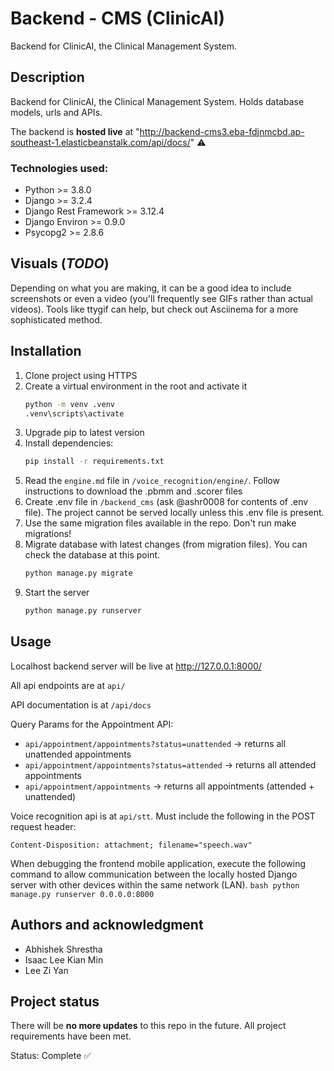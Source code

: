 # Backend - CMS (ClinicAI)

Backend for ClinicAI, the Clinical Management System.

## Description
Backend for ClinicAI, the Clinical Management System. Holds database models, urls and APIs.

 The backend is **hosted live** at "http://backend-cms3.eba-fdjnmcbd.ap-southeast-1.elasticbeanstalk.com/api/docs/" ⚠️
### Technologies used:
- Python >= 3.8.0
- Django >= 3.2.4
- Django Rest Framework >= 3.12.4
- Django Environ >= 0.9.0
- Psycopg2 >= 2.8.6

## Visuals (*TODO*)
Depending on what you are making, it can be a good idea to include screenshots or even a video (you'll frequently see GIFs rather than actual videos). Tools like ttygif can help, but check out Asciinema for a more sophisticated method.

## Installation
1. Clone project using HTTPS
2. Create a virtual environment in the root and activate it
    ```bash
    python -m venv .venv
    .venv\scripts\activate
    ```
3. Upgrade pip to latest version
4. Install dependencies:
    ```bash
    pip install -r requirements.txt
    ```
5. Read the `engine.md` file in `/voice_recognition/engine/`. Follow instructions to download the .pbmm and .scorer files
6. Create .env file in `/backend_cms` (ask @ashr0008 for contents of .env file). The project cannot be served locally unless this .env file is present. 
7. Use the same migration files available in the repo. Don't run make migrations!
8. Migrate database with latest changes (from migration files). You can check the database at this point.
    ```bash
    python manage.py migrate
    ```
9. Start the server
    ```bash
    python manage.py runserver
    ```



## Usage
Localhost backend server will be live at http://127.0.0.1:8000/

All api endpoints are at `api/`

API documentation is at `/api/docs`

Query Params for the Appointment API:
- `api/appointment/appointments?status=unattended` -> returns all unattended appointments
- `api/appointment/appointments?status=attended` -> returns all attended appointments
- `api/appointment/appointments` -> returns all appointments (attended + unattended)

Voice recognition api is at `api/stt`. Must include the following in the POST request header:

`Content-Disposition: attachment; filename="speech.wav"`

When debugging the frontend mobile application, execute the following command to allow communication between the locally hosted Django server with other devices within the same network (LAN).
    ```bash
    python manage.py runserver 0.0.0.0:8000
    ```

## Authors and acknowledgment
- Abhishek Shrestha
- Isaac Lee Kian Min
- Lee Zi Yan

## Project status

There will be **no more updates** to this repo in the future. All project requirements have been met. 

Status: Complete ✅
